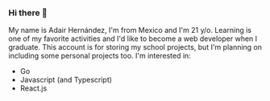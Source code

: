 ### Hi there 👋

My name is Adair Hernández, I'm from Mexico and I'm 21 y/o.
Learning is one of my favorite activities and I'd like to become a web developer when I graduate.
This account is for storing my school projects, but I'm planning on including some personal projects too.
I'm interested in:
- Go
- Javascript (and Typescript)
- React.js
<!--
**AdairHdz/AdairHdz** is a ✨ _special_ ✨ repository because its `README.md` (this file) appears on your GitHub profile.

Here are some ideas to get you started:

- 🔭 I’m currently working on ...
- 🌱 I’m currently learning ...
- 👯 I’m looking to collaborate on ...
- 🤔 I’m looking for help with ...
- 💬 Ask me about ...
- 📫 How to reach me: ...
- 😄 Pronouns: ...
- ⚡ Fun fact: ...
-->
